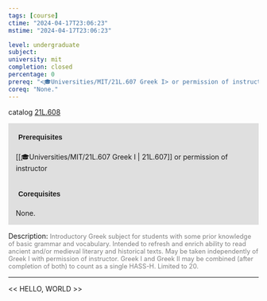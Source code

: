 ```yaml
---
tags: [course]
ctime: "2024-04-17T23:06:23"
mstime: "2024-04-17T23:06:23"

level: undergraduate
subject: 
university: mit
completion: closed
percentage: 0
prereq: "<🎓Universities/MIT/21L.607 Greek I> or permission of instructor"
coreq: "None."
---
```


catalog [21L.608](http://student.mit.edu/catalog/m21La.html#21L.608)

<span style="display: block; padding: 15px; background-color: rgb(100, 100, 100, 0.2);"><font id="m_prereq2464_0" style="display: block; font-family: Arial, sans-serif; font-weight: bold; padding: 5px">Prerequisites</font><br><span id="prereq2464_0">[[🎓Universities/MIT/21L.607 Greek I | 21L.607]] or permission of instructor</span></span>
<span style="display: block; padding: 15px; background-color: rgb(100, 100, 100, 0.2);"><font id="m_coreq2464_0" style="display: block; font-family: Arial, sans-serif; font-weight: bold; padding: 5px">Corequisites</font><br><span id="coreq2464_0">None.</span></span>

<font style="">Description:</font>
<font style="color: grey; font-size: 0.8rem;">Introductory Greek subject for students with some prior knowledge of basic grammar and vocabulary. Intended to refresh and enrich ability to read ancient and/or medieval literary and historical texts. May be taken independently of Greek I with permission of instructor. Greek I and Greek II may be combined (after completion of both) to count as a single HASS-H. Limited to 20.</font>



---

<< HELLO, WORLD >>
